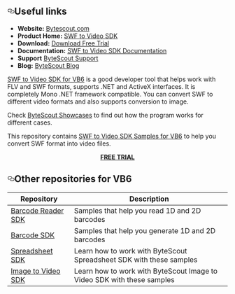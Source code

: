 <div id="readme" class="readme blob instapaper_body">
    <article class="markdown-body entry-content" itemprop="text">
<h2><a id="user-content-resources" class="anchor" href="#resources" aria-hidden="true"><svg aria-hidden="true" class="octicon octicon-link" height="16" version="1.1" viewBox="0 0 16 16" width="16"><path fill-rule="evenodd" d="M4 9h1v1H4c-1.5 0-3-1.69-3-3.5S2.55 3 4 3h4c1.45 0 3 1.69 3 3.5 0 1.41-.91 2.72-2 3.25V8.59c.58-.45 1-1.27 1-2.09C10 5.22 8.98 4 8 4H4c-.98 0-2 1.22-2 2.5S3 9 4 9zm9-3h-1v1h1c1 0 2 1.22 2 2.5S13.98 12 13 12H9c-.98 0-2-1.22-2-2.5 0-.83.42-1.64 1-2.09V6.25c-1.09.53-2 1.84-2 3.25C6 11.31 7.55 13 9 13h4c1.45 0 3-1.69 3-3.5S14.5 6 13 6z"></path></svg></a>Useful links</h2>
<ul>
<li><strong>Website:</strong> <a href="https://bytescout.com/">Bytescout.com</a></li>
<li><strong>Product Home:</strong> <a href="https://bytescout.com/products/developer/swftovideosdk/swftovideosdk.html">SWF to Video SDK</a></li>
<li><strong>Download:</strong> <a href="https://bytescout.com/download/web-installer">Download Free Trial</a></li>
<li><strong>Documentation:</strong> <a href="http://cdn.bytescout.com/help/BytescoutSWFToVideoSDK/index.html">SWF to Video SDK Documentation</a></li>
<li><strong>Support</strong> <a href="https://bytescout.zendesk.com/hc/en-us/requests/new">ByteScout Support</a></li>
<li><strong>Blog:</strong> <a href="https://bytescout.com/blog">ByteScout Blog</a></li>
</ul>
<p><a href="https://bytescout.com/products/developer/swftovideosdk/swftovideosdk.html">SWF to Video SDK for VB6</a> is a good developer tool that helps work with FLV and SWF formats, supports .NET and ActiveX interfaces. It is completely Mono .NET framework compatible. You can convert SWF to different video formats and also supports conversion to image.</p>
<p>Check <a href="https://github.com/bytescout/bytescout-showcases">ByteScout Showcases</a> to find out how the program works for different cases.
</p><p>This repository contains <a href="https://github.com/bytescout/swf-to-video-sdk-samples-vb6">SWF to Video SDK Samples for VB6</a> to help you convert SWF format into video files.</p>
<p align="center">
  <a title="Download SWF to Video SDK free trial" href="https://bytescout.com/download/web-installer">
  <strong>FREE TRIAL</strong></a>
</p>
<h2><a id="user-content-resources" class="anchor" href="#resources" aria-hidden="true"><svg aria-hidden="true" class="octicon octicon-link" height="16" version="1.1" viewBox="0 0 16 16" width="16"><path fill-rule="evenodd" d="M4 9h1v1H4c-1.5 0-3-1.69-3-3.5S2.55 3 4 3h4c1.45 0 3 1.69 3 3.5 0 1.41-.91 2.72-2 3.25V8.59c.58-.45 1-1.27 1-2.09C10 5.22 8.98 4 8 4H4c-.98 0-2 1.22-2 2.5S3 9 4 9zm9-3h-1v1h1c1 0 2 1.22 2 2.5S13.98 12 13 12H9c-.98 0-2-1.22-2-2.5 0-.83.42-1.64 1-2.09V6.25c-1.09.53-2 1.84-2 3.25C6 11.31 7.55 13 9 13h4c1.45 0 3-1.69 3-3.5S14.5 6 13 6z"></path></svg></a>Other repositories for VB6</h2>
<table>
<thead>
<tr>
<th>Repository</th>
<th>Description</th>
</tr>
</thead>
<tbody>
<tr>
<td><a href="https://github.com/bytescout/barcode-reader-sdk-samples-vb6">Barcode Reader SDK</a></td>
<td>Samples that help you read 1D and 2D barcodes</td>
</tr>
<tr>
<td><a href="https://github.com/bytescout/barcode-sdk-samples-vb6">Barcode SDK</a></td>
<td>Samples that help you generate 1D and 2D barcodes</td>
</tr>
<tr>
<td><a href="https://github.com/bytescout/spreadsheet-sdk-samples-vb6">Spreadsheet SDK</a></td>
<td>Learn how to work with ByteScout Spreadsheet SDK with these samples</td>
</tr>
<tr>
<td><a href="https://github.com/bytescout/image-to-video-sdk-samples-vb6">Image to Video SDK</a></td>
<td>Learn how to work with ByteScout Image to Video SDK with these samples</td>
</tr></tbody></table>
</article>
  </div>
